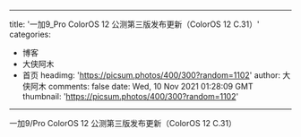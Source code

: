 
---
title: '一加9_Pro ColorOS 12 公测第三版发布更新（ColorOS 12 C.31）'
categories: 
 - 博客
 - 大侠阿木
 - 首页
headimg: 'https://picsum.photos/400/300?random=1102'
author: 大侠阿木
comments: false
date: Wed, 10 Nov 2021 01:28:09 GMT
thumbnail: 'https://picsum.photos/400/300?random=1102'
---

<div>   
一加9/Pro ColorOS 12 公测第三版发布更新（ColorOS 12 C.31）  
</div>
            